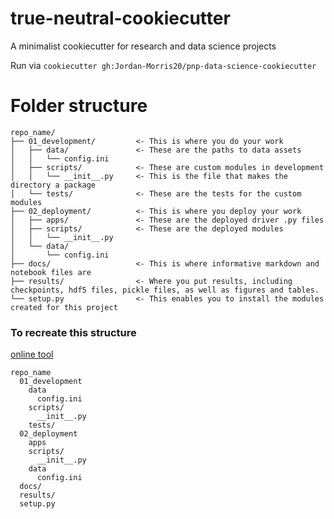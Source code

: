 # true-neutral-cookiecutter

A minimalist cookiecutter for research and data science projects

Run via `cookiecutter gh:Jordan-Morris20/pnp-data-science-cookiecutter`

# Folder structure

```
repo_name/
├── 01_development/         <- This is where you do your work
│   ├── data/               <- These are the paths to data assets
│   │   └── config.ini
│   ├── scripts/            <- These are custom modules in development
│   │   └── __init__.py     <- This is the file that makes the directory a package
│   └── tests/              <- These are the tests for the custom modules
├── 02_deployment/          <- This is where you deploy your work
│   ├── apps/               <- These are the deployed driver .py files
│   ├── scripts/            <- These are the deployed modules
│   │   └── __init__.py
│   └── data/
│       └── config.ini
├── docs/                   <- This is where informative markdown and notebook files are
├── results/                <- Where you put results, including checkpoints, hdf5 files, pickle files, as well as figures and tables.
└── setup.py                <- This enables you to install the modules created for this project
```

### To recreate this structure

[online tool](https://tree.nathanfriend.io/?s=(%27options!(%27fancy!true~fullPath!false~trailingSlash!true~rootDot!false)~6(%276%27repo_name-01_develop843test502_deploy8apps34-doc5result5setup9%27)~version!%271%27)*%20%20-%5Cn*37script5**__init__94data7*config.ini5s%2F-6source!7-*8ment79.py7%019876543-*)

```
repo_name
  01_development
    data
      config.ini
    scripts/
      __init__.py
    tests/
  02_deployment
    apps
    scripts/
      __init__.py
    data
      config.ini
  docs/
  results/
  setup.py
```